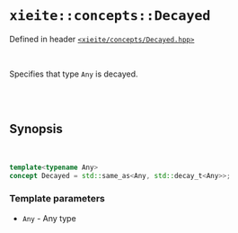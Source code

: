 # `xieite::concepts::Decayed`
Defined in header [`<xieite/concepts/Decayed.hpp>`](https://github.com/Eczbek/xieite/tree/main/include/xieite/concepts/Decayed.hpp)

<br/>

Specifies that type `Any` is decayed.

<br/><br/>

## Synopsis

<br/>

```cpp
template<typename Any>
concept Decayed = std::same_as<Any, std::decay_t<Any>>;
```
### Template parameters
- `Any` - Any type
